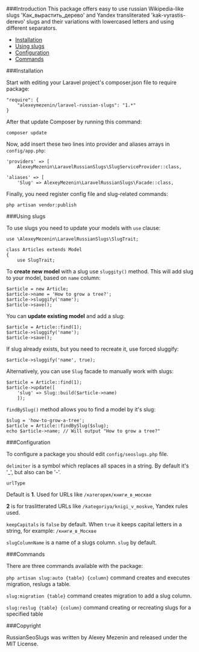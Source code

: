 
###Introduction
This package offers easy to use russian Wikipedia-like slugs 'Как\_вырастить\_дерево' and Yandex transliterated 'kak-vyrastis-derevo' slugs and their variations with lowercased letters and using different separators.

* [Installation](#Installation)
* [Using slugs](#Using-slugs)
* [Configuration](#Configuration)
* [Commands](#Commands)


<a name="Installation"></a>
###Installation

Start with editing your Laravel project's composer.json file to require package:

```
"require": {
    "alexeymezenin/laravel-russian-slugs": "1.*"
}
```

After that update Composer by running this command:

```
composer update
```

Now, add insert these two lines into provider and aliases arrays in `config/app.php`:

```
'providers' => [
    AlexeyMezenin\LaravelRussianSlugs\SlugServiceProvider::class,

'aliases' => [
    'Slug' => AlexeyMezenin\LaravelRussianSlugs\Facade::class,
```

Finally, you need register config file and slug-related commands:
```
php artisan vendor:publish
```


<a name="Using-slugs"></a>
###Using slugs

To use slugs you need to update your models with `use` clause:

```
use \AlexeyMezenin\LaravelRussianSlugs\SlugTrait;

class Articles extends Model
{
    use SlugTrait;
```

To **create new model** with a slug use `sluggity()` method. This will add slug to your model, based on `name` column:

```
$article = new Article;
$article->name = 'How to grow a tree?';
$article->sluggify('name');
$article->save();
```

You can **update existing model** and add a slug:
```
$article = Article::find(1);
$article->sluggify('name');
$article->save();
```

If slug already exists, but you need to recreate it, use forced sluggify:

```
$article->sluggify('name', true);
```

Alternatively, you can use `Slug` facade to manually work with slugs:
```
$article = Article::find(1);
$article->update([
    'slug' => Slug::build($article->name)
    ]);
```

`findBySlug()` method allows you to find a model by it's slug:
```
$slug = 'how-to-grow-a-tree';
$article = Article::findBySlug($slug);
echo $article->name; // Will output "How to grow a tree?"
```


<a name="Configuration"></a>
###Configuration

To configure a package you should edit `config/seoslugs.php` file.

`delimiter` is a symbol which replaces all spaces in a string. By default it's '_', but also can be '-'.

`urlType`

Default is **1**. Used for URLs like `/категория/книги_в_москве`

**2** is for traslitterated URLs like `/kategoriya/knigi_v_moskve`, Yandex rules used.

`keepCapitals` is `false` by default. When `true` it keeps capital letters in a string, for example: `/книги_в_Москве`

`slugColumnName` is a name of a slugs column. `slug` by default.

<a name="Commands"></a>
###Commands

There are three commands available with the package:

`php artisan slug:auto {table} {column}` command creates and executes migration, reslugs a table.

`slug:migration {table}` command creates migration to add a slug column.

`slug:reslug {table} {column}` command creating or recreating slugs for a specified table

###Copyright

RussianSeoSlugs was written by Alexey Mezenin and released under the MIT License.